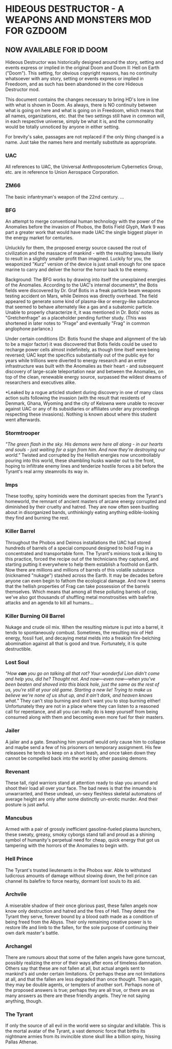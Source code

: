 

# HIDEOUS DESTRUCTOR - A WEAPONS AND MONSTERS MOD FOR GZDOOM
## NOW AVAILABLE FOR ID DOOM


Hideous Destructor was historically designed around the story, setting and events express or implied in the original Doom and Doom II: Hell on Earth ("Doom"). This setting, for obvious copyright reasons, has no continuity whatsoever with any story, setting or events express or implied in Freedoom, and as such has been abandoned in the core Hideous Destructor mod.

This document contains the changes necessary to bring HD's lore in line with what is shown in Doom. As always, there is NO continuity between what is going on here and what is going on in Freedoom, which means that all names, organizations, etc. that the two settings still have in common will, in each respective universe, simply be what it is, and the commonality would be totally unnoticed by anyone in either setting.

For brevity's sake, passages are not replaced if the only thing changed is a name. Just take the names here and mentally substitute as appropriate.


### UAC
All references to UAC, the Universal Anthroposoterium Cybernetics Group, etc. are in reference to Union Aerospace Corporation.


### ZM66
The basic infantryman's weapon of the 22nd century. ...


### BFG
An attempt to merge conventional human technology with the power of the Anomalies before the invasion of Phobos, the Botis Field Glyph, Mark 9 was part a greater work that would have made UAC the single biggest player in the energy market for centuries.

Unluckily for them, the proposed energy source caused the rout of civilization and the massacre of mankind - with the resulting lawsuits likely to result in a slightly smaller profit than imagined. Luckily for you, the weaponized "Kurz" version of the device is just small enough for one space marine to carry and deliver the horror the horror back to the enemy.

Background: The BFG works by drawing into itself the unexplained energies of the Anomalies. According to the UAC's internal documents\*, the Botis fields were discovered by Dr. Graf Botis in a freak particle beam weapons testing accident on Mars, while Deimos was directly overhead. The field appeared to generate some kind of plasma-like or energy-like substance that seemed to behave alternately like a gas and a subatomic particle. Unable to properly characterize it, it was mentioned in Dr. Botis' notes as "Gretchenfrage" as a placeholder pending further study. (This was shortened in later notes to "Frage" and eventually "Frag" in common anglophone parlance.)

Under certain conditions (Dr. Botis found the shape and alignment of the lab to be a major factor) it was discovered that Botis fields could be used to recharge power cells almost indefinitely, as though time itself were being reversed; UAC kept the specifics substantially out of the public eye for years while trillions were diverted to energy research and an entire infrastructure was built with the Anomalies as their heart - and subsequent discovery of large-scale teleportation near and between the Anomalies, on top of the clean, renewable energy source, surpassed the wildest dreams of researchers and executives alike.

\*Leaked by a rogue articled student during discovery in one of many class action suits following the invasion (with the result that residents of Denmark, Ghana, Wyoming and the city of Kelowna were unable to recover against UAC or any of its subsidiaries or affiliates under any proceedings respecting these invasions). Nothing is known about where this student went afterwards.


### Stormtrooper
*"The green flash in the sky. His demons were here all along - in our hearts and souls - just waiting for a sign from him. And now they're destroying our world."* Twisted and corrupted by the Hellish energies now uncontrollably pouring into this world, these shambling husks wander out to the front, hoping to infiltrate enemy lines and tenderize hostile forces a bit before the Tyrant's real army steamrolls its way in.


### Imps
These toothy, spiny hominids were the dominant species from the Tyrant's homeworld, the remnant of ancient masters of arcane energy corrupted and diminished by their cruelty and hatred. They are now often seen bustling about in disorganized bands, unthinkingly eating anything edible-looking they find and burning the rest.


### Killer Barrel
Throughout the Phobos and Deimos installations the UAC had stored hundreds of barrels of a special compound designed to hold Frag in a concentrated and transportable form. The Tyrant's minions took a liking to this practice, forced the recipe out of the technicians they captured, and starting putting it everywhere to help them establish a foothold on Earth. Now there are millions and millions of barrels of this volatile substance (nicknamed "nukage") stashed across the Earth. It may be decades before anyone can even begin to fathom the ecological damage. And now it seems that the hellish properties of Frag can take possession of the barrels themselves. Which means that among all these polluting barrels of crap, we've also got thousands of shuffling metal monstrosities with balefire attacks and an agenda to kill all humans...

### Killer Burning Oil Barrel
Nukage and crude oil mix. When the resulting mixture is put into a barrel, it tends to spontaneously combust. Sometimes, the resulting mix of Hell energy, fossil fuel, and decaying metal melds into a freakish fire-belching abomination against all that is good and true. Fortunately, it is quite destructible.


### Lost Soul
*"How **can** you go on talking all that rot? Your wonderful Lion didn't come and help you, did he? Thought not. And now—even now—when you've been beaten and shoved into this black hole, just the same as the rest of us, you're still at your old game. Starting a new lie! Trying to make us believe we're none of us shut up, and it ain't dark, and heaven knows what."* They can't stop burning and don't want you to stop burning either! Unfortunately they are not in a place where they can listen to a reasoned call for repentance, and all you can really do is keep yourself from being consumed along with them and becoming even more fuel for their masters.

### Jailer
A jailer and a gate. Smashing him yourself would only cause him to collapse and maybe send a few of his prisoners on temporary assignment. His few releasees he tends to keep on a short leash, and once taken down they cannot be compelled back into the world by other passing demons.


### Revenant
These tall, rigid warriors stand at attention ready to slap you around and shoot their load all over your face. The bad news is that the innuendo is unwarranted, and these undead, un-sexy fleshless skeletal automatons of average height are only after some distinctly un-erotic murder. And their posture is just awful.


### Mancubus
Armed with a pair of grossly inefficient gasoline-fueled plasma launchers, these sweaty, greasy, smoky cyborgs stand tall and proud as a shining symbol of humanity's perpetual need for cheap, quick energy that got us tampering with the horrors of the Anomalies to begin with.


### Hell Prince
The Tyrant's trusted lieutenants in the Phobos war. Able to withstand ludicrous amounts of damage without slowing down, the hell prince can channel its balefire to force nearby, dormant lost souls to its aid.


### Archvile
A miserable shadow of their once glorious past, these fallen angels now know only destruction and hatred and the fires of Hell. They detest the Tyrant they serve, forever bound by a blood oath made as a condition of being freed from the Abyss. Their only remaining creative power is to restore life and limb to the fallen, for the sole purpose of continuing their own dark master's battle.

### Archangel
There are rumours about that some of the fallen angels have gone turncoat, possibly realizing the error of their ways after eons of timeless damnation. Others say that these are not fallen at all, but actual angels sent to mankind's aid under certain limitations. Or perhaps these are not limitations at all, and that the fallen are less degraded than once thought. Then again, they may be double agents, or tempters of another sort. Perhaps none of the proposed answers is true; perhaps they are all true, or there are as many answers as there are these friendly angels. They're not saying anything, though.


### The Tyrant
If only the source of all evil in the world were so singular and killable. This is the mortal avatar of the Tyrant, a vast demonic force that births its nightmare armies from its invincible stone skull like a billion spiny, hissing Pallas Athenae.
